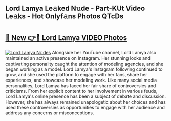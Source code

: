 ## Lord Lamya Le𝚊ked N𝚞de - Part-KUt Video Le𝚊ks - Hot Onlyf𝚊ns Photos QTcDs

# <h2><a href="http://ab32719.deff.icu/?id=Lord+Lamya">🔗 New 👉🔴 Lord Lamya VIDEO Photos</a></h2>

[![Lord Lamya N𝚞des](https://i.imgur.com/rIISA9y.gif)](http://ab32719.deff.icu/?id=Lord+Lamya)
Alongside her YouTube channel, Lord Lamya also maintained an active presence on Instagram. Her stunning looks and captivating personality caught the attention of modeling agencies, and she began working as a model. Lord Lamya's Instagram following continued to grow, and she used the platform to engage with her fans, share her experiences, and showcase her modeling work. Like many social media personalities, Lord Lamya has faced her fair share of controversies and criticisms. From her explicit content to her involvement in various feuds, Lord Lamya's online presence has been a subject of debate and discussion. However, she has always remained unapologetic about her choices and has used these controversies as opportunities to engage with her audience and address any concerns or misconceptions.
